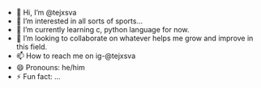 - 👋 Hi, I’m @tejxsva
- 👀 I’m interested in all sorts of sports...
- 🌱 I’m currently learning c, python language for now.
- 💞️ I’m looking to collaborate on whatever helps me grow and improve in this field.
- 📫 How to reach me on ig-@tejxsva
- 😄 Pronouns: he/him
- ⚡ Fun fact: ...


